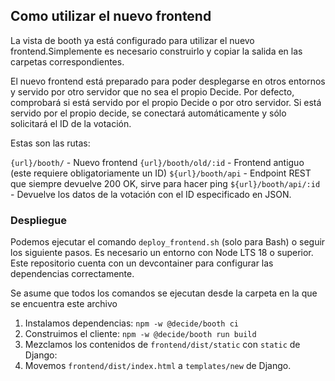 ## Como utilizar el nuevo frontend

La vista de booth ya está configurado para utilizar el nuevo frontend.Simplemente es necesario construirlo
y copiar la salida en las carpetas correspondientes.

El nuevo frontend está preparado para poder desplegarse en otros entornos y servido
por otro servidor que no sea el propio Decide. Por defecto, comprobará si está servido por
el propio Decide o por otro servidor. Si está servido por el propio decide, se conectará automáticamente
y sólo solicitará el ID de la votación.

Estas son las rutas:

`{url}/booth/` - Nuevo frontend
`{url}/booth/old/:id` - Frontend antiguo (este requiere obligatoriamente un ID)
`${url}/booth/api` - Endpoint REST que siempre devuelve 200 OK, sirve para hacer ping
`${url}/booth/api/:id` - Devuelve los datos de la votación con el ID especificado en JSON.

### Despliegue

Podemos ejecutar el comando ``deploy_frontend.sh`` (solo para Bash) o seguir los siguiente pasos.
Es necesario un entorno con Node LTS 18 o superior. Este repositorio cuenta con un devcontainer
para configurar las dependencias correctamente.

Se asume que todos los comandos se ejecutan desde la carpeta en la que se encuentra este archivo

1. Instalamos dependencias: ``npm -w @decide/booth ci``
2. Construimos el cliente: ``npm -w @decide/booth run build``
3. Mezclamos los contenidos de ``frontend/dist/static`` con ``static`` de Django:
4. Movemos ``frontend/dist/index.html`` a ``templates/new`` de Django.
